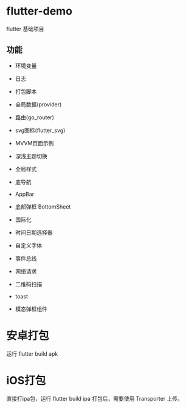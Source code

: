 # flutter-demo
flutter 基础项目

## 功能
* 环境变量
* 日志
* 打包脚本
* 全局数据(provider)
* 路由(go_router)
* svg图标(flutter_svg)
* MVVM页面示例
* 深浅主题切换
* 全局样式
* 底导航
* AppBar
* 底部弹框 BottomSheet

* 国际化
* 时间日期选择器
* 自定义字体
* 事件总线
* 网络请求
* 二维码扫描
* toast
* 模态弹框组件

# 安卓打包
运行 flutter build apk

# iOS打包
直接打ipa包，运行 flutter build ipa
打包后，需要使用 Transporter 上传。
